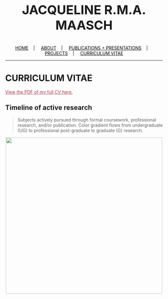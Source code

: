 <div class="name">
  <p align="center" style="font-size:40px">
    <b>JACQUELINE R.M.A. MAASCH</b>
  </p>
</div>

<div class="topnav">
  <p align="center">
  <a href="home.html" style="color: rgb(0,0,0)"><font color="000000">HOME</font></a>&nbsp;&nbsp;&nbsp;&nbsp;|&nbsp;&nbsp;&nbsp;&nbsp;
  <a href="about.html" style="color: rgb(0,0,0)"><font color="000000">ABOUT</font></a>&nbsp;&nbsp;&nbsp;&nbsp;|&nbsp;&nbsp;&nbsp;&nbsp;
  <a href="pubs.html" style="color: rgb(0,0,0)"><font color="000000">PUBLICATIONS + PRESENTATIONS</font></a>&nbsp;&nbsp;&nbsp;&nbsp;|&nbsp;&nbsp;&nbsp;&nbsp;
  <a href="projects.html" style="color: rgb(0,0,0)"><font color="000000">PROJECTS</font></a>&nbsp;&nbsp;&nbsp;&nbsp;|&nbsp;&nbsp;&nbsp;&nbsp;
  <a href="cv.html" style="color: rgb(0,0,0)"><font color="000000">CURRICULUM VITAE</font></a> 
</p>
</div>

---------------------------------------

# CURRICULUM VITAE

 <a href="resume_05_2020.pdf" style="color: rgb(167,55,75)" target="_blank"><font color="A7374B">View the PDF of my full CV here.</font></a>

## Timeline of active research

>Subjects actively pursued through formal coursework, professional research, and/or publication. Color gradient flows from undergraduate (UG) to professional post-graduate to graduate (G) research.

<p align="center">
<img src="https://user-images.githubusercontent.com/50045763/88601757-540ee200-d03f-11ea-8c8f-015afba55e94.jpg" width="500">
</p>

